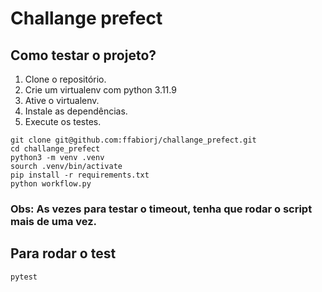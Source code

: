 # Challange prefect

## Como testar o projeto?

1. Clone o repositório.
2. Crie um virtualenv com python 3.11.9
3. Ative o virtualenv.
4. Instale as dependências.
5. Execute os testes.

```
git clone git@github.com:ffabiorj/challange_prefect.git
cd challange_prefect
python3 -m venv .venv
sourch .venv/bin/activate
pip install -r requirements.txt
python workflow.py
```

### Obs: As vezes para testar o timeout, tenha que rodar o script mais de uma vez.

## Para rodar o test

```
pytest
```

